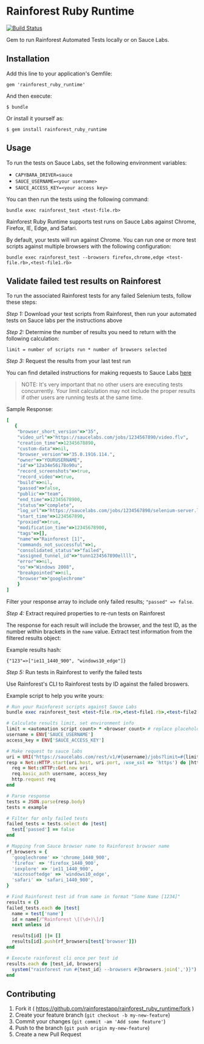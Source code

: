 # Rainforest Ruby Runtime

[![Build Status](https://travis-ci.org/rainforestapp/rainforest_ruby_runtime.svg)](https://travis-ci.org/rainforestapp/rainforest_ruby_runtime)

Gem to run Rainforest Automated Tests locally or on Sauce Labs.

## Installation

Add this line to your application's Gemfile:

    gem 'rainforest_ruby_runtime'

And then execute:

    $ bundle

Or install it yourself as:

    $ gem install rainforest_ruby_runtime

## Usage

To run the tests on Sauce Labs, set the following environment variables:

- `CAPYBARA_DRIVER=sauce`
- `SAUCE_USERNAME=<your username>`
- `SAUCE_ACCESS_KEY=<your access key>`

You can then run the tests using the following command:
```
bundle exec rainforest_test <test-file.rb>
```

Rainforest Ruby Runtime supports test runs on Sauce Labs against Chrome, Firefox, IE, Edge, and Safari.

By default, your tests will run against Chrome. You can run one or more test scripts against multiple browsers with the following configuration:

```
bundle exec rainforest_test --browsers firefox,chrome,edge <test-file.rb>,<test-file1.rb>
```
## Validate failed test results on Rainforest

To run the associated Rainforest tests for any failed Selenium tests, follow these steps:

*Step 1:* Download your test scripts from Rainforest, then run your automated tests on Sauce labs per the instructions above

*Step 2:* Determine the number of results you need to return with the following calculation:

```
limit = number of scripts run * number of browsers selected
```

*Step 3:* Request the results from your last test run

You can find detailed instructions for making requests to Sauce Labs [here](https://wiki.saucelabs.com/display/DOCS/Job+Methods)

> NOTE: It's very important that no other users are executing tests concurrently. Your limit calculation may not include the proper results if other users are running tests at the same time.

Sample Response:

```ruby
[
   {
    "browser_short_version"=>"35",
    "video_url"=>"https://saucelabs.com/jobs/1234567890/video.flv",
    "creation_time"=>12345678890,
    "custom-data"=>nil,
    "browser_version"=>"35.0.1916.114.",
    "owner"=>"YOURUSERNAME",
    "id"=>"12a34e56i78o90u",
    "record_screenshots"=>true,
    "record_video"=>true,
    "build"=>nil,
    "passed"=>false,
    "public"=>"team",
    "end_time"=>12345678900,
    "status"=>"complete",
    "log_url"=>"https://saucelabs.com/jobs/1234567890/selenium-server.log",
    "start_time"=>1234567890,
    "proxied"=>true,
    "modification_time"=>12345678900,
    "tags"=>[],
    "name"=>"Rainforest [1]",
    "commands_not_successful"=>1,
    "consolidated_status"=>"failed",
    "assigned_tunnel_id"=>"tunn1234567890ellll",
    "error"=>nil,
    "os"=>"Windows 2008",
    "breakpointed"=>nil,
    "browser"=>"googlechrome"
    }
]
```

Filter your response array to include only failed results; `"passed" => false`.

*Step 4:* Extract required properties to re-run tests on Rainforest

The response for each result will include the browser, and the test ID, as the number within brackets in the `name` value.
Extract test information from the filtered results object:

Example results hash:
```
{"123"=>["ie11_1440_900", "windows10_edge"]}
```

*Step 5:* Run tests in Rainforest to verify the failed tests

Use Rainforest's CLI to Rainforest tests by ID against the failed broswers.

Example script to help you write yours:

```ruby
# Run your Rainforest scripts against Sauce Labs
bundle exec rainforest_test <test-file.rb>,<test-file1.rb>,<test-file2.rb> --browsers firefox,chrome,edge

# Calculate results limit, set environment info
limit = <automation script count> * <browser count> # replace placeholders with values for each run
username = ENV['SAUCE_USERNAME']
access_key = ENV['SAUCE_ACCESS_KEY']

# Make request to sauce labs
uri = URI("https://saucelabs.com/rest/v1/#{username}/jobs?limit=#{limit}&full=true")
resp = Net::HTTP.start(uri.host, uri.port, :use_ssl => 'https') do |http|
  req = Net::HTTP::Get.new uri
  req.basic_auth username, access_key
  http.request req
end

# Parse response
tests = JSON.parse(resp.body)
tests = example

# Filter for only failed tests
failed_tests = tests.select do |test|
  test['passed'] == false
end

# Mapping from Sauce browser name to Rainforest browser name
rf_browsers = {
  'googlechrome' => 'chrome_1440_900',
  'firefox' => 'firefox_1440_900',
  'iexplore' => 'ie11_1440_900',
  'microsoftedge' => 'windows10_edge',
  'safari' => 'safari_1440_900',
}

# Find Rainforest test id from name in format "Some Name [1234]"
results = {}
failed_tests.each do |test|
  name = test['name']
  id = name[/^Rainforest \[(\d+)\]/]
  next unless id

  results[id] ||= []
  results[id].push(rf_browsers[test['browser']])
end

# Execute rainforest cli once per test id
results.each do |test_id, browsers|
  system("rainforest run #{test_id} --browsers #{browsers.join(',')}")
end
```
## Contributing

1. Fork it ( https://github.com/rainforestapp/rainforest_ruby_runtime/fork )
2. Create your feature branch (`git checkout -b my-new-feature`)
3. Commit your changes (`git commit -am 'Add some feature'`)
4. Push to the branch (`git push origin my-new-feature`)
5. Create a new Pull Request
